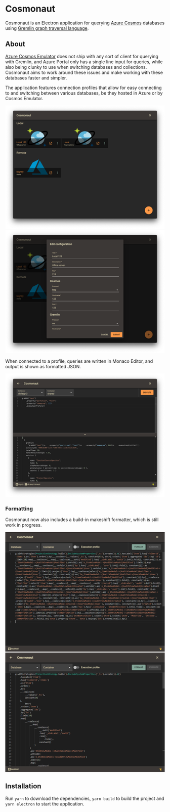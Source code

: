 # Cosmonaut
Cosmonaut is an Electron application for querying [Azure Cosmos](https://docs.microsoft.com/en-us/azure/cosmos-db/graph-introduction) databases using [Gremlin graph traversal language](http://tinkerpop.apache.org/docs/current/reference/).

## About
[Azure Cosmos Emulator](https://docs.microsoft.com/en-us/azure/cosmos-db/local-emulator) does not ship with any sort of client for querying with Gremlin, and Azure Portal only has a single line input for queries, while also being clunky to use when switching databases and collections. Cosmonaut aims to work around these issues and make working with these databases faster and simpler.

The application features connection profiles that allow for easy connecting to and switching between various databases, be they hosted in Azure or by Cosmos Emulator.

![Profile listing](screenshots/profile-list-2.png) 
![Profile form](screenshots/profile-form-2.png)

When connected to a profile, queries are written in Monaco Editor, and output is shown as formatted JSON.

![Profile form](screenshots/app-view-2.png)

### Formatting
Cosmonaut now also includes a build-in makeshift formatter, which is still work in progress.

![Formatting](screenshots/formatting-raw.png)
![Formatting](screenshots/formatting-formatted.png)

## Installation

Run ``yarn`` to download the dependencies, ``yarn build`` to build the project and ``yarn electron`` to start the application.
